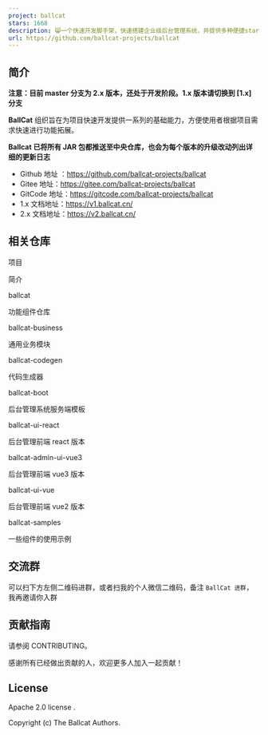```yaml
---
project: ballcat
stars: 1668
description: 😸一个快速开发脚手架，快速搭建企业级后台管理系统，并提供多种便捷starter进行功能扩展。主要功能包括前后台用户分离，菜单权限，数据权限，定时任务，访问日志，操作日志，异常日志，统一异常处理，XSS过滤，SQL防注入，国际化 等多种功能
url: https://github.com/ballcat-projects/ballcat
---
```


简介
--

**注意：目前 master 分支为 2.x 版本，还处于开发阶段。1.x 版本请切换到 \[1.x\] 分支**

**BallCat** 组织旨在为项目快速开发提供一系列的基础能力，方便使用者根据项目需求快速进行功能拓展。

**Ballcat 已将所有 JAR 包都推送至中央仓库，也会为每个版本的升级改动列出详细的更新日志**

-   Github 地址 ：https://github.com/ballcat-projects/ballcat
-   Gitee 地址：https://gitee.com/ballcat-projects/ballcat
-   GitCode 地址：https://gitcode.com/ballcat-projects/ballcat
-   1.x 文档地址：https://v1.ballcat.cn/
-   2.x 文档地址：https://v2.ballcat.cn/

相关仓库
----

项目

简介

ballcat

功能组件仓库

ballcat-business

通用业务模块

ballcat-codegen

代码生成器

ballcat-boot

后台管理系统服务端模板

ballcat-ui-react

后台管理前端 react 版本

ballcat-admin-ui-vue3

后台管理前端 vue3 版本

ballcat-ui-vue

后台管理前端 vue2 版本

ballcat-samples

一些组件的使用示例

交流群
---

可以扫下方左侧二维码进群，或者扫我的个人微信二维码，备注 `BallCat 进群`，我再邀请你入群

贡献指南
----

请参阅 CONTRIBUTING。

感谢所有已经做出贡献的人，欢迎更多人加入一起贡献！

License
-------

Apache 2.0 license .

Copyright (c) The Ballcat Authors.
